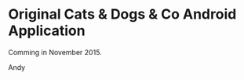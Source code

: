 Original Cats & Dogs & Co Android Application
=============================================

Comming in November 2015. 

Andy
